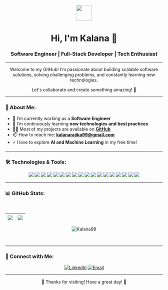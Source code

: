 <div align="center">
  <img src="https://user-images.githubusercontent.com/84805141/194676984-3914a1aa-3e61-4353-833e-f582b7084f88.gif" width="50px">
  <h1>Hi, I'm Kalana 👋</h1>
  <h3>Software Engineer | Full-Stack Developer | Tech Enthusiast</h3>
</div>

---

<div align="center">
  <p>Welcome to my GitHub! I’m passionate about building scalable software solutions, solving challenging problems, and constantly learning new technologies. </p>
  <p>Let's collaborate and create something amazing! 🚀</p>
</div>

---

### 💼 About Me:
- 🔭 I’m currently working as a **Software Engineer**
- 🌱 I’m continuously learning **new technologies and best practices**
- 👨‍💻 Most of my projects are available on **[GitHub](https://github.com/Kalana99)**
- 📫 How to reach me: **[kalanarajika99@gmail.com](mailto:kalanarajika99@gmail.com)**
- ⚡ I love to explore **AI and Machine Learning** in my free time!

---

### 🛠️ Technologies & Tools:

<div align="center">
  <img src="https://img.shields.io/badge/-Python-000?style=for-the-badge&logo=python&logoColor=345beb">
  <img src="https://img.shields.io/badge/-JavaScript-000?style=for-the-badge&logo=javascript&logoColor=F7DF1E">
  <img src="https://img.shields.io/badge/-Go-000?style=for-the-badge&logo=go&logoColor=00ADD8">
  <img src="https://img.shields.io/badge/-C%23-000?style=for-the-badge&logo=c-sharp&logoColor=239120">
  <img src="https://img.shields.io/badge/-Java-000?style=for-the-badge&logo=java&logoColor=007396">
  <img src="https://img.shields.io/badge/-React-000?style=for-the-badge&logo=react&logoColor=61DAFB">
  <img src="https://img.shields.io/badge/-Node.js-000?style=for-the-badge&logo=node.js&logoColor=339933">
  <img src="https://img.shields.io/badge/-Express.js-000?style=for-the-badge&logo=express&logoColor=FFFFFF">
  <img src="https://img.shields.io/badge/-Django-000?style=for-the-badge&logo=django&logoColor=092E20">
  <img src="https://img.shields.io/badge/-.NET-000?style=for-the-badge&logo=dotnet&logoColor=512BD4">
  <img src="https://img.shields.io/badge/-OpenAI-000?style=for-the-badge&logo=openai&logoColor=412991">
  <img src="https://img.shields.io/badge/-MySQL-000?style=for-the-badge&logo=mysql&logoColor=4479A1">
  <img src="https://img.shields.io/badge/-PostgreSQL-000?style=for-the-badge&logo=postgresql&logoColor=336791">
  <img src="https://img.shields.io/badge/-MongoDB-000?style=for-the-badge&logo=mongodb&logoColor=47A248">
  <img src="https://img.shields.io/badge/-Firebase-000?style=for-the-badge&logo=firebase&logoColor=FFCA28">
  <img src="https://img.shields.io/badge/-AWS-000?style=for-the-badge&logo=amazon-aws&logoColor=FF9900">
  <img src="https://img.shields.io/badge/-Kafka-000?style=for-the-badge&logo=apache-kafka&logoColor=231F20">
  <img src="https://img.shields.io/badge/-Docker-000?style=for-the-badge&logo=docker&logoColor=2496ED">
  <!-- <img src="https://img.shields.io/badge/-Kubernetes-000?style=for-the-badge&logo=kubernetes&logoColor=326CE5"> -->
</div>

---

### 📊 GitHub Stats:

<br>

<div align="center">

  | <a href="https://github.com/Kalana99/github-readme-stats"><img align="center" src="https://github-readme-stats.vercel.app/api/top-langs/?username=Kalana99&exclude_repo=pintos-User-programs,pintos-Thread-lab&layout=compact&title_color=7A7ADB&icon_color=2234AE&text_color=D3D3D3&bg_color=0,000000,130F40&card_width=350" /></a> | <img align="center" src="https://github-readme-stats.vercel.app/api?username=kalana99&show_icons=true&theme=tokyonight" /> |
  | ------------- | ------------- |
  <p><img align="center" src="https://github-readme-streak-stats.herokuapp.com/?user=Kalana99&theme=tokyonight" alt="Kalana99" /></p>

</div>

<br>

---

### 🔗 Connect with Me:

<div align="center">
  <a href="https://www.linkedin.com/in/kalana-rubasinghe-80a259211/"><img src="https://img.shields.io/badge/-LinkedIn-0077B5?style=for-the-badge&logo=linkedin&logoColor=white" alt="LinkedIn"></a>
  <a href="mailto:kalanarajika99@gmail.com"><img src="https://img.shields.io/badge/-Email-D14836?style=for-the-badge&logo=gmail&logoColor=white" alt="Email"></a>
  <!-- <a href="https://twitter.com/kalana99"><img src="https://img.shields.io/badge/-Twitter-1DA1F2?style=for-the-badge&logo=twitter&logoColor=white" alt="Twitter"></a> -->
</div>

---

<div align="center">
  <p>🌟 Thanks for visiting! Have a great day! 🌟</p>
</div>
